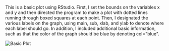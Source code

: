 This is a basic plot using RStudio. First, I set the bounds on the variables x and y and then directed the program to make a plot with dotted lines running through boxed squares at each point. Then, I designated the various labels on the graph, using main, sub, xlab, and ylab to denote where each label should go. In addition, I included additional basic information, such as that the color of the graph should be blue by denoting col="blue".

![Basic Plot](https://raw.githubusercontent.com/SkylerSeets/projects-and-exercises/master/basic-plot-screenshot.PNG)
